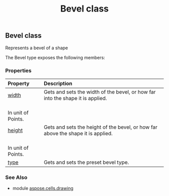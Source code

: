 ﻿---
title: Bevel class
second_title: Aspose.Cells for Python via .NET API References
description: 
type: docs
weight: 50
url: /aspose.cells.drawing/bevel/
is_root: false
---

## Bevel class

Represents a bevel of a shape



The Bevel type exposes the following members:

### Properties
| Property | Description |
| :- | :- |
| [width](/cells/python-net/aspose.cells.drawing/bevel/width) | Gets and sets the width of the bevel, or how far into the shape it is applied.<br/>In unit of Points. |
| [height](/cells/python-net/aspose.cells.drawing/bevel/height) | Gets and sets the height of the bevel, or how far above the shape it is applied.<br/>In unit of Points. |
| [type](/cells/python-net/aspose.cells.drawing/bevel/type) | Gets and sets the preset bevel type. |



### See Also
* module [aspose.cells.drawing](..)
